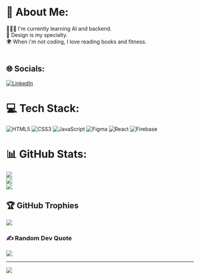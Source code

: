 # 💫 About Me:
👩🏼‍💻 I'm currently learning AI and backend.<br>💚 Design is my specialty.<br>🌍 When i'm not coding, I love reading books and fitness.<br><br>


## 🌐 Socials:
[![LinkedIn](https://img.shields.io/badge/LinkedIn-%230077B5.svg?logo=linkedin&logoColor=white)](https://linkedin.com/in/maliapagley) 

# 💻 Tech Stack:
![HTML5](https://img.shields.io/badge/html5-%23E34F26.svg?style=for-the-badge&logo=html5&logoColor=white) ![CSS3](https://img.shields.io/badge/css3-%231572B6.svg?style=for-the-badge&logo=css3&logoColor=white) ![JavaScript](https://img.shields.io/badge/javascript-%23323330.svg?style=for-the-badge&logo=javascript&logoColor=%23F7DF1E) 	![Figma](https://img.shields.io/badge/figma-%23F24E1E.svg?style=for-the-badge&logo=figma&logoColor=white) ![React](https://img.shields.io/badge/react-%2320232a.svg?style=for-the-badge&logo=react&logoColor=%2361DAFB) ![Firebase](https://img.shields.io/badge/firebase-%23039BE5.svg?style=for-the-badge&logo=firebase)
# 📊 GitHub Stats:
![](https://github-readme-stats.vercel.app/api?username=MaliaPagley&theme=blueberry&hide_border=false&include_all_commits=false&count_private=false)<br/>
![](https://github-readme-streak-stats.herokuapp.com/?user=MaliaPagley&theme=blueberry&hide_border=false)<br/>
![](https://github-readme-stats.vercel.app/api/top-langs/?username=MaliaPagley&theme=blueberry&hide_border=false&include_all_commits=false&count_private=false&layout=compact)

## 🏆 GitHub Trophies
![](https://github-profile-trophy.vercel.app/?username=MaliaPagley&theme=gitdimmed&no-frame=false&no-bg=true&margin-w=4)

### ✍️ Random Dev Quote
![](https://quotes-github-readme.vercel.app/api?type=vetical&theme=tokyonight)

---
[![](https://visitcount.itsvg.in/api?id=MaliaPagley&icon=7&color=11)](https://visitcount.itsvg.in)

<!-- Proudly created with GPRM ( https://gprm.itsvg.in ) -->
